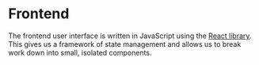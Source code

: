 # Frontend

The frontend user interface is written in JavaScript using the [React library](https://reactjs.org/). This gives us a framework of state management and allows us to break work down into small, isolated components.
